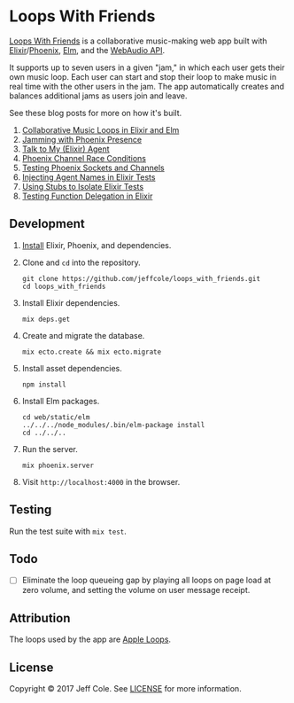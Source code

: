 # Loops With Friends

[Loops With Friends] is a collaborative music-making web app built with [Elixir]/[Phoenix], [Elm], and the [WebAudio API].

It supports up to seven users in a given "jam," in which each user gets their own music loop. Each user can start and stop their loop to make music in real time with the other users in the jam. The app automatically creates and balances additional jams as users join and leave.

See these blog posts for more on how it's built.

1. [Collaborative Music Loops in Elixir and Elm]
1. [Jamming with Phoenix Presence]
1. [Talk to My (Elixir) Agent]
1. [Phoenix Channel Race Conditions]
1. [Testing Phoenix Sockets and Channels]
1. [Injecting Agent Names in Elixir Tests]
1. [Using Stubs to Isolate Elixir Tests]
1. [Testing Function Delegation in Elixir]

## Development

1. [Install] Elixir, Phoenix, and dependencies.

1. Clone and `cd` into the repository.

    ```shell
    git clone https://github.com/jeffcole/loops_with_friends.git
    cd loops_with_friends
    ```

1. Install Elixir dependencies.

    ```shell
    mix deps.get
    ```

1. Create and migrate the database.

    ```shell
    mix ecto.create && mix ecto.migrate
    ```

1. Install asset dependencies.

    ```shell
    npm install
    ```

1. Install Elm packages.

    ```shell
    cd web/static/elm
    ../../../node_modules/.bin/elm-package install
    cd ../../..
    ```

1. Run the server.

    ```shell
    mix phoenix.server
    ```

1. Visit `http://localhost:4000` in the browser.

## Testing

Run the test suite with `mix test`.

## Todo

- [ ] Eliminate the loop queueing gap by playing all loops on page load at zero volume, and setting the volume on user message receipt.

## Attribution

The loops used by the app are [Apple Loops].

## License

Copyright © 2017 Jeff Cole. See [LICENSE](LICENSE) for more information.

[Loops With Friends]: http://www.loopswithfriends.com/
[Elixir]: http://elixir-lang.org/
[Phoenix]: http://www.phoenixframework.org/
[Elm]: http://elm-lang.org/
[WebAudio API]: https://webaudio.github.io/web-audio-api/
[Collaborative Music Loops in Elixir and Elm]: http://jeff-cole.com/collaborative-music-loops-in-elixir-and-elm
[Jamming with Phoenix Presence]: http://jeff-cole.com/jamming-with-phoenix-presence
[Talk to My (Elixir) Agent]: http://jeff-cole.com/talk-to-my-elixir-agent
[Phoenix Channel Race Conditions]: http://jeff-cole.com/phoenix-channel-race-conditions
[Testing Phoenix Sockets and Channels]: http://jeff-cole.com/testing-phoenix-sockets-and-channels
[Injecting Agent Names in Elixir Tests]: http://jeff-cole.com/injecting-agent-names-in-elixir-tests
[Using Stubs to Isolate Elixir Tests]: http://jeff-cole.com/using-stubs-to-isolate-elixir-tests
[Testing Function Delegation in Elixir]: http://jeff-cole.com/testing-function-delegation-in-elixir
[Install]: http://www.phoenixframework.org/docs/installation
[Apple Loops]: https://support.apple.com/en-us/HT201808
